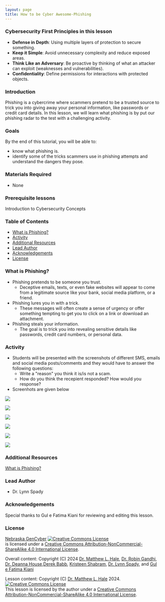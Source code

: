 ```yaml
---
layout: page
title: How to be Cyber Awesome-Phishing
---
```


### Cybersecurity First Principles in this lesson

* __Defense in Depth__: Using multiple layers of protection to secure something.
* __Keep it Simple__: Avoid unnecessary complexity and reduce exposed areas.
* __Think Like an Adversary__: Be proactive by thinking of what an attacker can exploit (weaknesses and vulnerabilities).
* __Confidentiality__: Define permissions for interactions with protected objects.

### Introduction
Phishing is a cybercrime where scammers pretend to be a trusted source to trick you into giving away your personal information, like passwords or credit card details. In this lesson, we will learn what phishing is by put our phishing radar to the test with a challenging activity.



### Goals

By the end of this tutorial, you will be able to:
* know what phishing is.
* identify some of the tricks scammers use in phishing attempts and understand the dangers they pose.

### Materials Required
* None

### Prerequisite lessons
Introduction to Cybersecurity Concepts

### Table of Contents
- [What is Phishing?](#what-is-phishing?)
- [Activity](#activity)
- [Additional Resources](#additional-resources)
- [Lead Author](#lead-author)
- [Acknowledgements](#acknowledgements)
- [License](#license)

### What is Phishing?
- Phishing pretends to be someone you trust.
  - Deceptive emails, texts, or even fake websites will appear to come from a legitimate source like your bank, social media platform, or a friend.
- Phishing lures you in with a trick.
  - These messages will often create a sense of urgency or offer something tempting to get you to click on a link or download an attachment.
- Phishing steals your information.
  - The goal is to trick you into revealing sensitive details like passwords, credit card numbers, or personal data.

### Activity

- Students will be presented with the screenshots of different SMS, emails and social media posts/comments and they would have to answer the following questions:
  - Write a "reason" you think it is/is not a scam.
  - How do you think the recepient responded? How would you response?
- Screenhots are given below

![](1.jpg) 

![](2.jpg) 

![](3.jpg) 

![](4.jpg)

![](5.jpg)

![](6.png)


### Additional Resources
[What is Phishing?](#https://www.youtube.com/watch?v=Xle27xh_N0A) 

### Lead Author

- Dr. Lynn Spady

### Acknowledgements

Special thanks to Gul e Fatima Kiani for reviewing and editing this lesson.

### License
[Nebraska GenCyber](https://www.nebraskagencyber.com) <a rel="license" href="http://creativecommons.org/licenses/by-nc-sa/4.0/"><img alt="Creative Commons License" style="border-width:0" src="https://i.creativecommons.org/l/by-nc-sa/4.0/88x31.png" /></a><br /> is licensed under a <a rel="license" href="http://creativecommons.org/licenses/by-nc-sa/4.0/">Creative Commons Attribution-NonCommercial-ShareAlike 4.0 International License</a>.

Overall content: Copyright (C) 2024  [Dr. Matthew L. Hale](http://faculty.ist.unomaha.edu/mhale/), [Dr. Robin Gandhi](http://faculty.ist.unomaha.edu/rgandhi/), [Dr. Deanna House](#),[Derek Babb](https://derekbabb.com/), [Kristeen Shabram](#), [Dr. Lynn Spady](#), and [Gul e Fatima Kiani](#)

Lesson content: Copyright (C) [Dr. Matthew L. Hale](http://faculty.ist.unomaha.edu/mhale/) 2024.  
<a rel="license" href="http://creativecommons.org/licenses/by-nc-sa/4.0/"><img alt="Creative Commons License" style="border-width:0" src="https://i.creativecommons.org/l/by-nc-sa/4.0/88x31.png" /></a><br /><span xmlns:dct="http://purl.org/dc/terms/" property="dct:title">This lesson</span> is licensed by the author under a <a rel="license" href="http://creativecommons.org/licenses/by-nc-sa/4.0/">Creative Commons Attribution-NonCommercial-ShareAlike 4.0 International License</a>.

